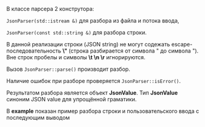 В классе парсера 2 конструтора:

`JsonParser(std::istream &)` для разбора из файла и потока ввода,

`JsonParser(const std::string &)` для разбора строки.


В данной реализации строки (JSON string) не могут содежать escape-последовательность **\\"** (строка разбирается от символа " до символа ").
Вне строк пробелы и символы **\t \n \r** игнорируются.

Вызов `JsonParser::parse()` производит разбор.

Наличие ошибок при разборе проверяется `JsonParser::isError()`.

Результатом разбора является объект **JsonValue**. Тип **JsonValue** синоним JSON value для упрощённой граматики.

В **example** показан пример разбора строки и пользовательского ввода с последующим выводом 